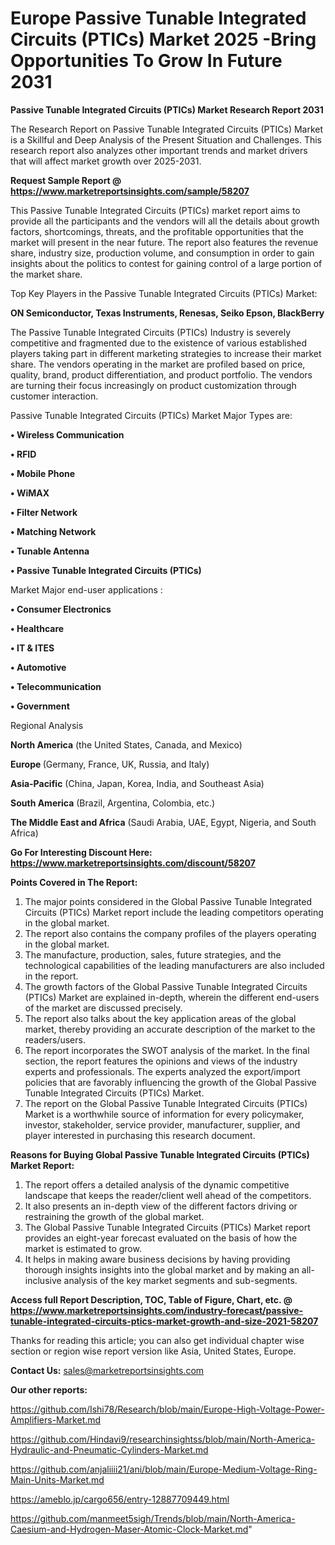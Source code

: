 # Europe Passive Tunable Integrated Circuits (PTICs) Market 2025 -Bring Opportunities To Grow In Future 2031

<strong>Passive Tunable Integrated Circuits (PTICs) Market Research Report 2031</strong>

The Research Report on Passive Tunable Integrated Circuits (PTICs) Market is a Skillful and Deep Analysis of the Present Situation and Challenges. This research report also analyzes other important trends and market drivers that will affect market growth over 2025-2031.

<strong>Request Sample Report @ <a href=https://www.marketreportsinsights.com/sample/58207>https://www.marketreportsinsights.com/sample/58207</a></strong>

This Passive Tunable Integrated Circuits (PTICs) market report aims to provide all the participants and the vendors will all the details about growth factors, shortcomings, threats, and the profitable opportunities that the market will present in the near future. The report also features the revenue share, industry size, production volume, and consumption in order to gain insights about the politics to contest for gaining control of a large portion of the market share.

Top Key Players in the Passive Tunable Integrated Circuits (PTICs) Market:

<strong>ON Semiconductor, Texas Instruments, Renesas, Seiko Epson, BlackBerry</strong>

The Passive Tunable Integrated Circuits (PTICs) Industry is severely competitive and fragmented due to the existence of various established players taking part in different marketing strategies to increase their market share. The vendors operating in the market are profiled based on price, quality, brand, product differentiation, and product portfolio. The vendors are turning their focus increasingly on product customization through customer interaction.

Passive Tunable Integrated Circuits (PTICs) Market Major Types are:

<strong>• Wireless Communication

• RFID

• Mobile Phone

• WiMAX

• Filter Network

• Matching Network

• Tunable Antenna

• Passive Tunable Integrated Circuits (PTICs)</strong>

Market Major end-user applications :

<strong>• Consumer Electronics

• Healthcare

• IT & ITES

• Automotive

• Telecommunication

• Government</strong>

Regional Analysis

</u><strong><b>North America</b></strong> (the United States, Canada, and Mexico)

<strong><b>Europe </b></strong>(Germany, France, UK, Russia, and Italy)

<strong><b>Asia-Pacific</b></strong> (China, Japan, Korea, India, and Southeast Asia)

<strong><b>South America</b></strong> (Brazil, Argentina, Colombia, etc.)

<strong><b>The Middle East and Africa</b></strong> (Saudi Arabia, UAE, Egypt, Nigeria, and South Africa)

<strong>Go For Interesting Discount Here: <a href=https://www.marketreportsinsights.com/discount/58207>https://www.marketreportsinsights.com/discount/58207</a></strong>

<strong>Points Covered in The Report:</strong>
<ol>
  <li>The major points considered in the Global Passive Tunable Integrated Circuits (PTICs) Market report include the leading competitors operating in the global market.</li>
  <li>The report also contains the company profiles of the players operating in the global market.</li>
  <li>The manufacture, production, sales, future strategies, and the technological capabilities of the leading manufacturers are also included in the report.</li>
  <li>The growth factors of the Global Passive Tunable Integrated Circuits (PTICs) Market are explained in-depth, wherein the different end-users of the market are discussed precisely.</li>
  <li>The report also talks about the key application areas of the global market, thereby providing an accurate description of the market to the readers/users.</li>
  <li>The report incorporates the SWOT analysis of the market. In the final section, the report features the opinions and views of the industry experts and professionals. The experts analyzed the export/import policies that are favorably influencing the growth of the Global Passive Tunable Integrated Circuits (PTICs) Market.</li>
  <li>The report on the Global Passive Tunable Integrated Circuits (PTICs) Market is a worthwhile source of information for every policymaker, investor, stakeholder, service provider, manufacturer, supplier, and player interested in purchasing this research document.</li>
</ol>
<strong>Reasons for Buying Global Passive Tunable Integrated Circuits (PTICs) Market Report:</strong>

<ol>
  <li>The report offers a detailed analysis of the dynamic competitive landscape that keeps the reader/client well ahead of the competitors.</li>
  <li>It also presents an in-depth view of the different factors driving or restraining the growth of the global market.</li>
  <li>The Global Passive Tunable Integrated Circuits (PTICs) Market report provides an eight-year forecast evaluated on the basis of how the market is estimated to grow.</li>
  <li>It helps in making aware business decisions by having providing thorough insights insights into the global market and by making an all-inclusive analysis of the key market segments and sub-segments.</li>
</ol>
<strong>Access full Report Description, TOC, Table of Figure, Chart, etc. @ <a href=https://www.marketreportsinsights.com/industry-forecast/passive-tunable-integrated-circuits-ptics-market-growth-and-size-2021-58207>https://www.marketreportsinsights.com/industry-forecast/passive-tunable-integrated-circuits-ptics-market-growth-and-size-2021-58207</a></strong>


Thanks for reading this article; you can also get individual chapter wise section or region wise report version like Asia, United States, Europe.

<strong>Contact Us:</strong>
sales@marketreportsinsights.com

<strong>Our other reports:</strong>

<a href=https://github.com/Ishi78/Research/blob/main/Europe-High-Voltage-Power-Amplifiers-Market.md>https://github.com/Ishi78/Research/blob/main/Europe-High-Voltage-Power-Amplifiers-Market.md</a>

<a href=https://github.com/Hindavi9/researchinsightss/blob/main/North-America-Hydraulic-and-Pneumatic-Cylinders-Market.md>https://github.com/Hindavi9/researchinsightss/blob/main/North-America-Hydraulic-and-Pneumatic-Cylinders-Market.md</a>

<a href=https://github.com/anjaliiii21/ani/blob/main/Europe-Medium-Voltage-Ring-Main-Units-Market.md>https://github.com/anjaliiii21/ani/blob/main/Europe-Medium-Voltage-Ring-Main-Units-Market.md</a>

<a href=https://ameblo.jp/cargo656/entry-12887709449.html>https://ameblo.jp/cargo656/entry-12887709449.html</a>

<a href=https://github.com/manmeet5sigh/Trends/blob/main/North-America-Caesium-and-Hydrogen-Maser-Atomic-Clock-Market.md>https://github.com/manmeet5sigh/Trends/blob/main/North-America-Caesium-and-Hydrogen-Maser-Atomic-Clock-Market.md</a>"
